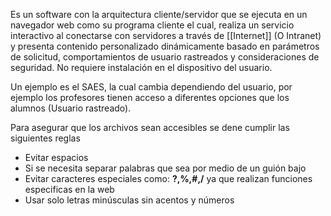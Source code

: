 Es un software con la arquitectura cliente/servidor que se ejecuta en un navegador web como su programa cliente el cual, realiza un servicio interactivo al conectarse con servidores a través de [[Internet]] (O Intranet) y presenta contenido personalizado dinámicamente basado en parámetros de solicitud, comportamientos de usuario rastreados y consideraciones de seguridad. No requiere instalación en el dispositivo del usuario.

Un ejemplo es el SAES, la cual cambia dependiendo del usuario, por ejemplo los profesores tienen acceso a diferentes opciones que los alumnos (Usuario rastreado).

Para asegurar que los archivos sean accesibles se dene cumplir las siguientes reglas
- Evitar espacios
- Si se necesita separar palabras que sea por medio de un guión bajo
- Evitar caracteres especiales como: **?,%,#,/** ya que realizan funciones especificas en la web
- Usar solo letras minúsculas sin acentos y números